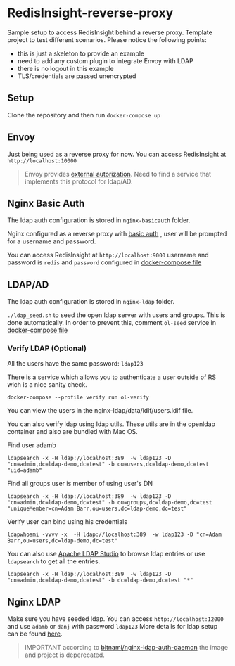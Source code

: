 # RedisInsight-reverse-proxy

Sample setup to access RedisInsight behind a reverse proxy. Template project to test different scenarios.
Please notice the following points:

- this is just a skeleton to provide an example
- need to add any custom plugin to integrate Envoy with LDAP
- there is no logout in this example
- TLS/credentials are passed unencrypted

## Setup
Clone the repository and then run `docker-compose up`


## Envoy
Just being used as a reverse proxy for now. You can access RedisInsight at `http://localhost:10000`

> Envoy provides [external autorization](https://www.envoyproxy.io/docs/envoy/latest/api-v3/extensions/filters/http/ext_authz/v3/ext_authz.proto). Need to find a service that implements this protocol for ldap/AD.

## Nginx Basic Auth

The ldap auth configuration is stored in `nginx-basicauth` folder.

Nginx configured as a  reverse proxy with [basic auth](https://docs.nginx.com/nginx/admin-guide/security-controls/configuring-http-basic-authentication/) , user will be prompted for a username and password.

You can access RedisInsight at `http://localhost:9000` username and password is `redis` and `password` configured in [docker-compose file](nginx-basicauth/docker-compose.yml)

## LDAP/AD

The ldap auth configuration is stored in `nginx-ldap` folder.

`./ldap_seed.sh` to seed the open ldap server with users and groups. This is done automatically. In order to prevent this, comment `ol-seed` service in [docker-compose file](nginx-ldap/docker-compose.yml)

### Verify LDAP (Optional)

All the users have the same password: `ldap123`

There is a service which allows you to authenticate a user outside of RS wich is a nice sanity check.

`docker-compose --profile verify run ol-verify`

You can view the users in the nginx-ldap/data/ldif/users.ldif file.

You can also verify ldap using ldap utils. These utils are in the openldap container and also are bundled with Mac OS.

Find user  adamb

`ldapsearch -x -H ldap://localhost:389  -w ldap123 -D "cn=admin,dc=ldap-demo,dc=test" -b ou=users,dc=ldap-demo,dc=test "uid=adamb"`

Find all groups user is member of using user's DN

`ldapsearch -x -H ldap://localhost:389  -w ldap123 -D "cn=admin,dc=ldap-demo,dc=test" -b ou=groups,dc=ldap-demo,dc=test "uniqueMember=cn=Adam Barr,ou=users,dc=ldap-demo,dc=test"` 

Verify user can bind using his credentials

`ldapwhoami -vvvv -x  -H ldap://localhost:389  -w ldap123 -D "cn=Adam Barr,ou=users,dc=ldap-demo,dc=test"`

You can also use [Apache LDAP Studio](https://directory.apache.org/studio/) to browse ldap entries or use `ldapsearch` to get all the entries.

`ldapsearch -x -H ldap://localhost:389  -w ldap123 -D "cn=admin,dc=ldap-demo,dc=test" -b dc=ldap-demo,dc=test "*"`


## Nginx LDAP
Make sure you have seeded ldap. You can access `http://localhost:12000` and use `adamb` or `danj` with password `ldap123`
More details for ldap setup can be found [here](https://github.com/nginxinc/nginx-ldap-auth). 

>IMPORTANT according to [bitnami/nginx-ldap-auth-daemon](https://hub.docker.com/r/bitnami/nginx-ldap-auth-daemon) the image and project is deperecated.
